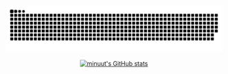 <p align="center">
  <img src="https://github.com/minuut/minuut/blob/output/github-contribution-grid-snake-dark.svg" alt="snake gif">
</p>

<p align="center">
  <a href="https://github.com/minuut/github-readme-stats">
    <img src="https://github-readme-stats.vercel.app/api?username=minuut&show_icons=true&theme=shadow_green" alt="minuut's GitHub stats">
  </a>
</p>
